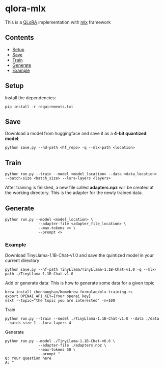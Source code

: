 # qlora-mlx
This is a [QLoRA](https://arxiv.org/abs/2305.14314) implementation with [mlx](https://github.com/ml-explore/mlx) framework

## Contents

* [Setup](#Setup)
* [Save](#Save)
* [Train](#Train)
* [Generate](#Generate)
* [Example](#Example)

## Setup 

Install the dependencies:

```
pip install -r requirements.txt
```
## Save 

Download a model from huggingface and save it as a **4-bit quantized model**:

```
python save.py --hd-path <hf_repo> -q --mlx-path <location>
```

## Train 

```
python run.py --train --model <model_location> --data <data_location> --batch-size <batch_size> --lora-layers <layers>
```
After training is finished, a new file called **adapters.npz** will be created at the working directory. This is the adapter for the newly trained data.

## Generate 

```
python run.py --model <model_location> \
               --adapter-file <adapter_file_location> \
               --max-tokens <> \
               --prompt <>
```

### Example 
Download TinyLlama-1.1B-Chat-v1.0 and save the quintized model in your current directory 

```
python save.py --hf-path TinyLlama/TinyLlama-1.1B-Chat-v1.0 -q --mlx-path ./TinyLlama-1.1B-Chat-v1.0
```

Add or generate data:
This is how to generate some data for a given topic

```
brew install chenhunghan/homebrew-formulae/mlx-training-rs
export OPENAI_API_KEY=[Your openai key]
mlxt --topic="the topic you are interested" -n=100
```
Train
```
python run.py --train --model ./TinyLlama-1.1B-Chat-v1.0 --data ./data --batch-size 1 --lora-layers 4
```
Generate

```
python run.py --model ./TinyLlama-1.1B-Chat-v0.6 \
               --adapter-file ./adapters.npz \
               --max-tokens 50 \
               --prompt "
Q: Your question here
A: "
```



